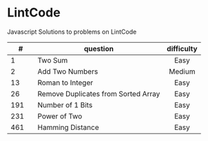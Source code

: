 # LintCode
Javascript Solutions to problems on LintCode

| #        | question                                 |  difficulty  |
| -------- |      ----------------------------        | :---------:  |
| 1        | Two Sum                                  | Easy         |
| 2        | Add Two Numbers                          | Medium       |
| 13       | Roman to Integer                         | Easy         |
| 26       | Remove Duplicates from Sorted Array      | Easy         |
| 191      | Number of 1 Bits                         | Easy         |
| 231      | Power of Two                             | Easy         |
| 461      | Hamming Distance                         | Easy         |
